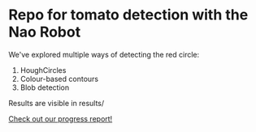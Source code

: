 # Repo for tomato detection with the Nao Robot
We've explored multiple ways of detecting the red circle:
1. HoughCircles
2. Colour-based contours
3. Blob detection

Results are visible in results/

[Check out our progress report!](https://honoursrobotbutler.wordpress.com/labbook/)
